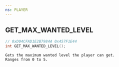 ```yaml
---
ns: PLAYER
---
```

## GET_MAX_WANTED_LEVEL

```c
// 0xD04CFAD1E2B7984A 0x457F1E44
int GET_MAX_WANTED_LEVEL();
```

```
Gets the maximum wanted level the player can get.
Ranges from 0 to 5.
```

